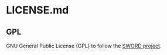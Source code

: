 # LICENSE.md

## GPL
GNU General Public License (GPL) to follow the [SWORD project](https://www.crosswire.org/sword/about/index.jsp).
